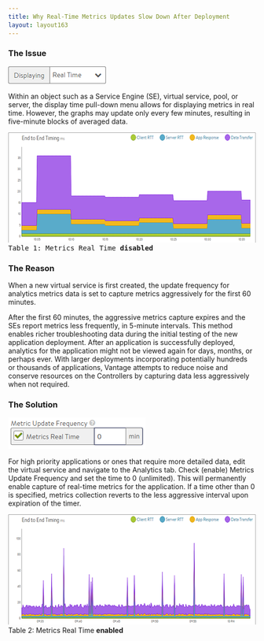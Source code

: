 ```yaml
---
title: Why Real-Time Metrics Updates Slow Down After Deployment
layout: layout163
---
```

### The Issue

<img class="size-full wp-image-234 alignright" src="img/Display.png" alt="Display" width="199" height="35">

Within an object such as a Service Engine (SE), virtual service, pool, or server, the display time pull-down menu allows for displaying metrics in real time. However, the graphs may update only every few minutes, resulting in five-minute blocks of averaged data.  

<pre><a href="img/Metrics2.png"><img class="alignnone size-full wp-image-236" src="img/Metrics2.png" alt="Metrics2" width="600" height="224">
</a>Table 1: Metrics Real Time <strong>disabled</strong></pre> 

### The Reason

When a new virtual service is first created, the update frequency for analytics metrics data is set to capture metrics aggressively for the first 60 minutes.  

After the first 60 minutes, the aggressive metrics capture expires and the SEs report metrics less frequently, in 5-minute intervals. This method enables richer troubleshooting data during the initial testing of the new application deployment. After an application is successfully deployed, analytics for the application might not be viewed again for days, months, or perhaps ever. With larger deployments incorporating potentially hundreds or thousands of applications, Vantage attempts to reduce noise and conserve resources on the Controllers by capturing data less aggressively when not required.

### The Solution

<img class="size-full wp-image-235 alignright" src="img/Metrics1.png" alt="Metrics1" width="280" height="64">

For high priority applications or ones that require more detailed data, edit the virtual service and navigate to the Analytics tab. Check (enable) Metrics Update Frequency and set the time to 0 (unlimited). This will permanently enable capture of real-time metrics for the application. If a time other than 0 is specified, metrics collection reverts to the less aggressive interval upon expiration of the timer.

<a href="img/Metrics3.png"><img class="alignnone size-full wp-image-237" src="img/Metrics3.png" alt="Metrics3" width="600" height="224"> </a>Table 2: Metrics Real Time **enabled**  
